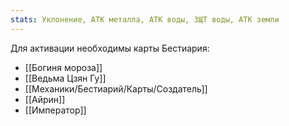 ```yaml
---
stats: Уклонение, АТК металла, АТК воды, ЗЩТ воды, АТК земли
---
```

Для активации необходимы карты Бестиария:
- [[Богиня мороза]]
- [[Ведьма Цзян Гу]]
- [[Механики/Бестиарий/Карты/Создатель]]
- [[Айрин]]
- [[Император]]